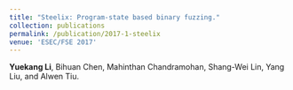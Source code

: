 ```yaml
---
title: "Steelix: Program-state based binary fuzzing."
collection: publications
permalink: /publication/2017-1-steelix
venue: 'ESEC/FSE 2017'
---
```

**Yuekang Li**, Bihuan Chen, Mahinthan Chandramohan, Shang-Wei Lin, Yang Liu, and Alwen Tiu.